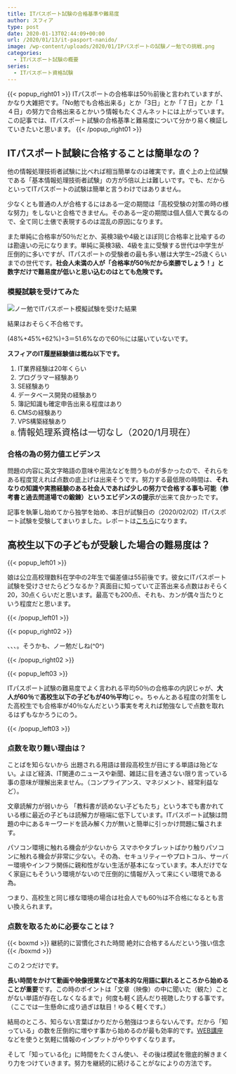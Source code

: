 ```yaml
---
title: ITパスポート試験の合格基準や難易度
author: スフィア
type: post
date: 2020-01-13T02:44:09+00:00
url: /2020/01/13/it-pasport-nanido/
image: /wp-content/uploads/2020/01/IPパスポートの試験ノー勉での挑戦.png
categories:
  - ITパスポート試験の概要
series:
  - ITパスポート資格試験
---
```

{{< popup_right01 >}}
ITパスポートの合格率は50％前後と言われていますが、かなり大雑把です。「No勉でも合格出来る」とか「3日」とか「７日」とか「１４日」の努力で合格出来るとかいう情報もたくさんネットには上がっています。この記事では、ITパスポート試験の合格基準と難易度について分かり易く検証していきたいと思います。
{{< /popup_right01 >}}

## <span id="IT">ITパスポート試験に合格することは簡単なの？</span>


他の情報処理技術者試験に比べれば相当簡単なのは確実です。直ぐ上の上位試験である「基本情報処理技術者試験」の方が5倍以上は難しいです。でも、だからといってITパスポートの試験は簡単と言うわけではありません。

少なくとも普通の人が合格するにはある一定の期間は「高校受験の対策の時の様な努力」をしないと合格できません。そのある一定の期間は個人個人で異なるので、全て同じ土俵で表現するのは混乱の原因になります。

また単純に合格率が50％だとか、英検3級や4級とほぼ同じ合格率と比喩するのは勘違いの元になります。単純に英検3級、4級を主に受験する世代は中学生が圧倒的に多いですが、ITパスポートの受験者の最も多い層は大学生~25歳くらいまでの世代です。**社会人未満の人が「合格率が50％だから楽勝でしょう！」と数字だけで難易度が低いと思い込むのはとても危険です。**

### <span id="i">模擬試験を受けてみた</span>
![ノー勉でITパスポート模擬試験を受けた結果](/wp-content/uploads/2020/01/IPパスポートの試験ノー勉での挑戦-300x224.png)

結果はおそらく不合格です。

(48%+45%+62%)÷3＝51.6%なので60％には届いていないです。

**スフィアのIT履歴経験値は概ね以下です。**

<li style="list-style-type: none;">
  <ol>
    <li>
      IT業界経験は20年くらい
    </li>
    <li>
      プログラマー経験あり
    </li>
    <li>
      SE経験あり
    </li>
    <li>
      データベース開発の経験あり
    </li>
    <li>
      簿記知識も確定申告出来る程度はあり
    </li>
    <li>
      CMSの経験あり
    </li>
    <li>
      VPS構築経験あり
    </li>
    <li>
      <span style="font-size: 20px;">情報処理系資格は一切なし（2020/1月現在）</span>
    </li>
  </ol>
</li>

### <span id="i-2">合格の為の努力値エビデンス</span>

問題の内容に英文字略語の意味や用法などを問うものが多かったので、それらをある程度覚えれば点数の底上げは出来そうです。努力する最低限の時間は、**それなりの知識や実務経験のある社会人であれば少しの努力で合格する事も可能（参考書と過去問道場での鍛錬）というエビデンスの提示**が出来て良かったです。

記事を執筆し始めてから独学を始め、本日が試験日の（2020/02/02）ITパスポート試験を受験してまいりました。レポートは[こちら][1]になります。

## <span id="i-3">高校生以下の子どもが受験した場合の難易度は？</span>

{{< popup_left01 >}}
        <p>
          娘は公立高校理数科在学中の2年生で偏差値は55前後です。彼女にITパスポート試験を受けさせたらどうなるか？真面目に知っていて正答出来る点数はおそらく20，30点くらいだと思います。最高でも200点、それも、カンが偶々当たりという程度だと思います。
        </p>
{{< /popup_left01 >}}

{{< popup_right02 >}}        <p>
          、、、。そうかも、ノー勉だしね(^0^)
        </p>
{{< /popup_right02 >}}

{{< popup_left03 >}}
        <p>
          ITパスポート試験の難易度でよく言われる平均50％の合格率の内訳じゃが、<strong>大人が60％</strong>で<strong>高校生以下の子どもが40％平均</strong>じゃ。ちゃんと<span class="line-pink">ある程度の対策をした高校生でも合格率が40％なんだという事実</span>を考えれば勉強なしで点数を取れるはずもなかろうにのう。
        </p>
{{< /popup_left03 >}}

### <span id="i-4">点数を取り難い理由は？</span>

ことばを知らないから
      出題される用語は普段高校生が目にする単語は殆どない。よほど経済、IT関連のニュースや新聞、雑誌に目を通さない限り言っている事の意味が理解出来ません。（コンプライアンス、マネジメント、経常利益など）。


文章読解力が弱いから
「教科書が読めない子どもたち」という本でも書かれている様に最近の子どもは読解力が極端に低下しています。ITパスポート試験は問題の中にあるキーワードを読み解く力が無いと簡単に引っかけ問題に騙されます。

パソコン環境に触れる機会が少ないから
      スマホやタブレットばかり触りパソコンに触れる機会が非常に少ない。その為、セキュリティーやプロトコル、サーバー環境やインフラ関係に親和性がない生活が基本になっています。本人だけでなく家庭にもそういう環境がないので圧倒的に情報が入って来にくい環境である為。




  つまり、高校生と同じ様な環境の場合は社会人でも60％は不合格になるとも言い換えられます。



### <span id="i-5">点数を取るために必要なことは？</span>
{{< boxmd >}}
継続的に習慣化された時間
絶対に合格するんだという強い信念
{{< /boxmd >}}
  
この２つだけです。


**長い時間をかけて動画や映像授業などで基本的な用語に馴れるところから始めることが重要**です。この時のポイントは「文章（映像）の中に聞いた（観た）ことがない単語が存在しなくなるまで」何度も軽く読んだり視聴したりする事です。（ここでは一生懸命に成り過ぎは駄目！ゆるく軽くです。）

結局のところ、知らない言葉ばかりだから勉強はつまらないんです。だから「知っている」の数を圧倒的に増やす事から始めるのが最も効率的です。[WEB講座](/2020/02/09/it-pasport-tusin-kouza/)などを使うと気軽に情報のインプットがやりやすくなります。

そして「知っている化」に時間をたくさん使い、その後は模試を徹底的解きまくり力をつけていきます。努力を継続的に続けることがなによりの方法です。


 [1]: /2020/02/02/it-pasport-202002-report/
 [2]: /2020/02/09/it-pasport-tusin-kouza/
